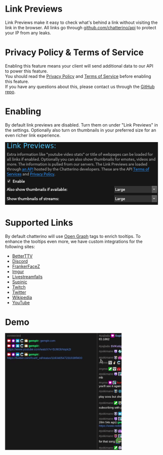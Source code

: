 # Link Previews

Link Previews make it easy to check what's behind a link without visiting the link in the browser.
All links go through [github.com/chatterino/api](https://github.com/chatterino/api) to protect your IP from any leaks.

# Privacy Policy & Terms of Service

Enabling this feature means your client will send additional data to our API to power this feature.  
You should read the [Privacy Policy](https://braize.pajlada.com/chatterino/legal/privacy-policy) and [Terms of Service](https://braize.pajlada.com/chatterino/legal/terms-of-service) before enabling this feature.  
If you have any questions about this, please contact us through the [GitHub repo](https://github.com/Chatterino/chatterino2/issues/new/choose).

# Enabling

By default link previews are disabled. Turn them on under "Link Previews" in the settings.
Optionally also turn on thumbnails in your preferred size for an even richer link experience.

![Link Previews Option](images/linkPreviews/option.png)

# Supported Links

By default chatterino will use [Open Graph](https://ogp.me/) tags to enrich tooltips.
To enhance the tooltips even more, we have custom integrations for the following sites:

- [BetterTTV](https://betterttv.com/)
- [Discord](https://discord.com/)
- [FrankerFaceZ](https://www.frankerfacez.com/)
- [Imgur](https://imgur.com)
- [Livestreamfails](https://livestreamfails.com/)
- [Supinic](https://supinic.com/)
- [Twitch](https://twitch.tv)
- [Twitter](https://twitter.com)
- [Wikipedia](https://www.wikipedia.org/)
- [YouTube](https://youtube.com)

# Demo

![Demo](images/linkPreviews/demo.gif)
